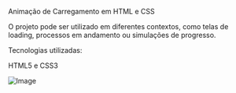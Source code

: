 Animação de Carregamento em HTML e CSS

O projeto pode ser utilizado em diferentes contextos, como telas de loading, processos em andamento ou simulações de progresso.

Tecnologias utilizadas:

HTML5 e CSS3

![Image](https://github.com/user-attachments/assets/dfe6bc2a-3217-41c4-b829-e873f887327b)
